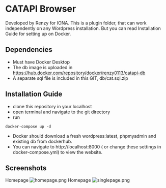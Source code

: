 # CATAPI Browser

Developed by Renzy for IONA.
This is a plugin folder, that can work independently on any Wordpress installation.
But you can read Installation Guide for setting up on Docker.

## Dependencies
* Must have Docker Desktop
* The db image is uploaded in https://hub.docker.com/repository/docker/renzy0113/catapi-db
* A separate sql file is included in this GIT, db/cat.sql.zip

## Installation Guide

* clone this repository in your localhost
* open terminal and navigate to the git directory
* run
```
docker-compose up -d
```
* Docker should download a fresh wordpress:latest, phpmyadmin and existing db from dockerhub.
* You can navigate to http://localhost:8000 ( or change these settings in docker-compose.yml) to view the website.

## Screenshots

Homepage
![homepage.png](https://github.com/[renzyyyyy]/[catAPI]/blob/[master]/homepage.png?raw=true)
Homepage
![singlepage.png](https://github.com/[renzyyyyy]/[catAPI]/blob/[master]/single-cat.png?raw=true)

